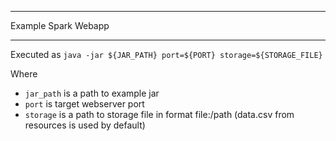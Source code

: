 ___
Example Spark Webapp
___
Executed as `java -jar ${JAR_PATH} port=${PORT} storage=${STORAGE_FILE}`

Where 
- `jar_path` is a path to example jar
- `port` is target webserver port
- `storage` is a path to storage file in format file:/path (data.csv from resources is used by default)

